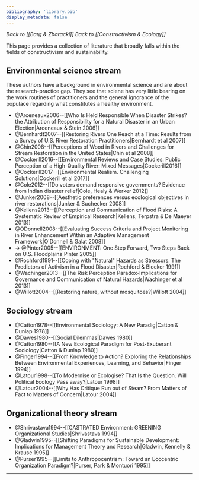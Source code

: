 ```yaml
---
bibliography: 'library.bib'
display_metadata: false
---
```


_Back to [[Barg & Zbaracki]]_
_Back to [[Constructivism & Ecology]]_

This page provides a collection of literature that broadly falls within the fields of constructivism and sustainability.

## Environmental science stream

These authors have a background in environmental science and are about the research-practice gap. They see that sciene has very little bearing on the work routines of practitioners and the general ignorance of the populace regarding what constitutes a healthy environment.

* @Arceneaux2006--[[Who Is Held Responsible When Disaster Strikes? the Attribution of Responsibility for a Natural Disaster in an Urban Election|Arceneaux & Stein 2006]]
* @Bernhardt2007--[[Restoring Rivers One Reach at a Time: Results from a Survey of U.S. River Restoration Practitioners|Bernhardt et al 2007]]
* @Chin2008--[[Perceptions of Wood in Rivers and Challenges for Stream Restoration in the United States|Chin et al 2008]]
* @Cockerill2016--[[Environmental Reviews and Case Studies: Public Perception of a High-Quality River: Mixed Messages|Cockerill2016]]
* @Cockerill2017--[[Environmental Realism. Challenging Solutions|Cockerill et al 2017]]
* @Cole2012--[[Do voters demand responsive governments? Evidence from Indian disaster relief|Cole, Healy & Werker 2012]]
* @Junker2008--[[Aesthetic preferences versus ecological objectives in river restorations|Junker & Buchecker 2008]]
* @Kellens2013--[[Perception and Communication of Flood Risks: A Systematic Review of Empirical Research|Kellens, Terpstra & De Maeyer 2013]]
* @ODonnell2008--[[Evaluating Success Criteria and Project Monitoring in River Enhancement Within an Adaptive Management Framework|O'Donnell & Galat 2008]]
* **->** @Pinter2005--[[ENVIRONMENT: One Step Forward, Two Steps Back on U.S. Floodplains|Pinter 2005]]
* @Rochford1991--[[Coping with "Natural" Hazards as Stressors. The Predictors of Activism in a Flood Disaster|Rochford & Blocker 1991]]
* @Wachinger2013--[[The Risk Perception Paradox-Implications for Governance and Communication of Natural Hazards|Wachinger et al 2013]]
* @Willott2004--[[Restoring nature, without mosquitoes?|Willott 2004]]

## Sociology stream

* @Catton1978--[[Environmental Sociology: A New Paradig|Catton & Dunlap 1978]]
* @Dawes1980--[[Social Dilemmas|Dawes 1980]]
* @Catton1980--[[A New Ecological Paradigm for Post-Exuberant Sociology|Catton & Dunlap 1980]]
* @Finger1994--[[From Knowledge to Action? Exploring the Relationships Between Environmental Experiences, Learning, and Behavior|Finger 1994]]
* @Latour1998--[[To Modernise or Ecologise? That Is the Question. Will Political Ecology Pass away?|Latour 1998]]
* @Latour2004--[[Why Has Critique Run out of Steam? From Matters of Fact to Matters of Concern|Latour 2004]]

## Organizational theory stream

* @Shrivastava1994--[[CASTRATED Environment: GREENING Organizational Studies|Shrivastava 1994]]
* @Gladwin1995--[[Shifting Paradigms for Sustainable Development: Implications for Management Theory and Research|Gladwin, Kennelly & Krause 1995]]
* @Purser1995--[[Limits to Anthropocentrism: Toward an Ecocentric Organization Paradigm?|Purser, Park & Montuori 1995]]

---